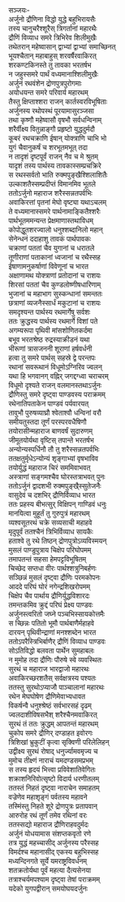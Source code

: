 सञ्जयः-  
अर्जुनो द्रौणिना विद्धो युद्धे बहुभिरायसैः  
तस्य चानुचरैश्शूरैस् त्रिगर्तानां महारथैः  
द्रौणिं विव्याध समरे त्रिभिरेव शिलीमुखैः  
तथेतरान् महेष्वासान् द्वाभ्यां द्वाभ्यां समाच्छिनत्  
भूयश्चैतान् महाबाहुस् शरवर्षैरवाकिरत्  
शरकण्टकिनस्ते तु तावका भरतर्षभ  
न जहुस्समरे पार्थं वध्यमानाश्शिलीमुखैः  
अर्जुनं रथवंशेन द्रोणपुत्रपुरोगमाः  
अयोधयन्त समरे परिवार्य महारथम्  
तैस्तु क्षिप्ताश्शरा राजन् कार्तस्वरविभूषिताः  
अर्जुनस्य रथोपस्थं पूरयामासुरञ्जसा  
तथा कृष्णौ महेष्वासौ वृषभौ सर्वधन्विनाम्  
शरैर्वीक्ष्य वितुन्नाङ्गौ प्रहृष्टो युद्धदुर्मदौ  
कूबरं रथचक्राणि ईषान् योक्त्राणि चाभि भो  
युगं चैवानुकर्षं च शरभूतमभूत् तदा  
न तादृशं दृष्टपूर्वं राजन् नैव च मे श्रुतम्  
यादृशं तस्य पार्थस्य तावकास्सम्प्रचक्रिरे  
स रथस्सर्वतो भाति रुक्मपुङ्खैश्शिलाशितैः  
उल्काशतैस्सम्प्रदीप्तं विमानमिव भूतले  
ततोऽर्जुनो महाराज शरैस्सन्नतपर्वभिः  
अवाकिरत्तां पृतनां मेघो वृष्ट्या यथाऽचलम्  
ते वध्यमानास्समरे पार्थनामाङ्कितैश्शरैः  
पार्थभूतममन्यन्त प्रेक्षमाणास्तथाविधम्  
कोपोद्धूतशरज्वालो धनुश्शब्दानिलो महान्  
सेनेन्धनं ददाहाशु तावकं पार्थपावकः  
चक्राणां पततां चैव युगानां च धरातले  
तूणीराणां पताकानां ध्वजानां च रथैस्सह  
ईषाणामनुकर्षाणां विवेणूनां च भारत  
अक्षाणामथ योक्त्राणां प्रतोदानां च राशयः  
शिरसां पततां चैव कुण्डलोष्णीषधारिणाम्  
भुजानां च महाभाग सुस्कन्धानां समन्ततः  
छत्राणां व्यजनैस्सार्धं मकुटानां च राशयः  
समदृश्यन्त पार्थस्य रथमार्गेषु सर्वशः  
ततः क्रुद्धस्य पार्थस्य रथमार्गे विशां पते  
अगम्यरूपा पृथिवी मांसशोणितकर्दमा  
बभूव भरतश्रेष्ठ रुद्रस्याक्रीडनं यथा  
भीरूणां त्रासजननी शूराणां हर्षवर्धनी  
हत्वा तु समरे पार्थस् सहस्रे द्वे परन्तपः  
रथानां सवरूथानं विधूमोऽग्निरिव ज्वलन्  
यथा हि भगवानग् वह्निर् जगद्दग्ध्वा चराचरम्  
विधूमो दृश्यते राजन् वलमानस्तथाऽर्जुनः  
द्रौणिस्तु समरे दृष्ट्वा पाण्डवस्य पराक्रमम्  
रथेनातिपताकेन पाण्डवं पर्यवारयत्  
तावुभौ पुरुषव्याघ्रौ श्वेताश्वौ धन्विनां वरौ  
समीयतुस्तदा तूर्णं परस्परवधैषिणौ  
तयोरासीन्महाराज बाणवर्षं सुदारुणम्  
जीमूतयोर्यथा वृष्टिस् तपान्ते भरतर्षभ  
अन्योन्यस्पर्धिनौ तौ तु शरैस्सन्नतपर्वभिः  
ततक्षतुर्मृधेऽन्योन्यं शृङ्गाभ्यां वृषभाविव  
तयोर्युद्धं महाराज चिरं सममिवाभवत्  
अस्त्राणां सङ्गमश्चैव घोरस्तत्राभवत् पुनः  
ततोऽर्जुनं द्वादशभी रुक्मपुङ्खै्स्सुतेजनैः  
वासुदेवं च दशभिर् द्रौणिर्विव्याध भारत  
ततः प्रहस्य बीभत्सुर् विक्षिपन् गाण्डिवं धनुः  
मानयित्वा मुहूर्तं तु गुरुपुत्रं महारथम्  
व्यश्वसूतरथं चक्रे सव्यसाची महाहवे  
मृदुपूर्वं ततश्चैनं त्रिभिर्विव्याध सायकैः  
हताश्वे तु रथे तिष्ठन् द्रोणपुत्रोऽव्यविस्मयन्  
मुसलं पाण्डुपुत्राय चिक्षेप परिघोपमम्  
तमापतन्तं सहसा हेमपट्टविभूषितम्  
चिच्छेद सप्तधा वीरः पार्थश्शत्रुनिबर्हणः  
सञ्छिन्नं मुसलं दृष्ट्वा द्रौणिः परमकोपनः  
आददे परिघं घोरं नगेन्द्रशिखरोपमम्  
चिक्षेप चैव पार्थाय द्रौणिर्युद्धविशारदः  
तमन्तकमिव क्रुद्दं परिघं प्रेक्ष्य पाण्डवः  
अर्जुनस्त्वरितो जघ्ने पञ्चभिस्सायकोत्तमैः  
स च्छिन्नः पतितो भूमौ पार्थबाणैर्महाहवे  
दारयन् पृथिवीन्द्राणां मनश्शब्देन भारत  
ततोऽपरैस्त्रिभिर्बाणैर् द्रौणिं विव्याध पाण्डवः  
सोऽतिविद्धो बलवता पार्थेन सुमहाबलः  
न मुमोह तदा द्रौणिः पौरुषे स्वे व्यवस्थितः  
सुरथं च महाराज भारद्वाजो महारथः  
अवाकिरच्छरशतैस् सर्वक्षत्रस्य पश्यतः  
ततस्तु सुरथोऽप्याजौ पाञ्चालानां महारथः  
रथेन मेघघोषेण द्रौणिमेवाभ्यधावत  
विकर्षन्वै धनुश्श्रेष्ठं सर्वभारसहं दृढम्  
ज्वलदाशीविषसभैश् शरैश्चैनमवाकिरत्  
सुरथं तं ततः क्रुद्धम् आपतन्तं महारथम्  
चुकोप समरे द्रौणिर् दण्डाहत इवोरगः  
त्रिशिखां भ्रुकुटीं कृत्वा सृक्विणी परिलेलिहन्  
उद्वीक्ष्य सुरथं रोषाद् धनुर्ज्यामवमृज्य च  
मुमोच तीक्ष्णं नाराचं यमदण्डसमप्रभम्  
स तस्य हृदयं भित्त्वा प्रविवेशातिवेगितः  
शक्राशनिरिवोत्सृष्टो विदार्य धरणीतलम्  
ततस्तं निहतं दृष्ट्वा नाराचेन समाहतम्  
वज्रेणेव महाशृङ्गं पर्वतस्य महावने  
तस्मिंस्तु निहते शूरे द्रोणपुत्रः प्रतापवान्  
आरुरोह रथं तूर्णं तमेव रथिनां वरः  
ततस्सद्यो महाराज द्रौणिराहवदुर्मदः  
अर्जुनं योधयामास संशप्तकवृतो रणे  
तत्र युद्धं महच्चासीद् अर्जुनस्य परैस्सह  
विमर्दश्च महानासीद् एकस्य बहुभिस्सह  
मध्यन्दिनगते सूर्ये यमराष्ट्रविवर्धनम्  
शतक्रतोर्यथा पूर्वं महत्या दैत्यसेनया  
तत्राश्चर्यमपश्याम दृष्ट्वा तेषां पराक्रमम्  
यदेको युगपद्वीरान् समयोघयदर्जुनः  
